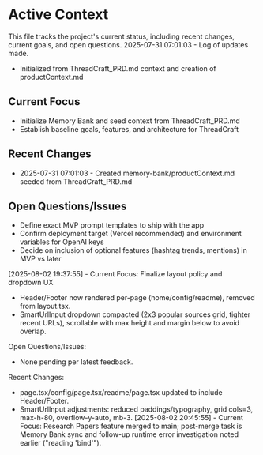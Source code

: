 # Active Context

This file tracks the project's current status, including recent changes, current goals, and open questions.
2025-07-31 07:01:03 - Log of updates made.

* Initialized from ThreadCraft_PRD.md context and creation of productContext.md

## Current Focus

* Initialize Memory Bank and seed context from ThreadCraft_PRD.md
* Establish baseline goals, features, and architecture for ThreadCraft

## Recent Changes

* 2025-07-31 07:01:03 - Created memory-bank/productContext.md seeded from ThreadCraft_PRD.md

## Open Questions/Issues

* Define exact MVP prompt templates to ship with the app
* Confirm deployment target (Vercel recommended) and environment variables for OpenAI keys
* Decide on inclusion of optional features (hashtag trends, mentions) in MVP vs later
<!-- 2025-07-31 07:24:55 - Memory Bank synchronized and set to ACTIVE -->
[2025-08-02 19:37:55] - Current Focus: Finalize layout policy and dropdown UX
- Header/Footer now rendered per-page (home/config/readme), removed from layout.tsx.
- SmartUrlInput dropdown compacted (2x3 popular sources grid, tighter recent URLs), scrollable with max height and margin below to avoid overlap.

Open Questions/Issues:
- None pending per latest feedback.

Recent Changes:
- page.tsx/config/page.tsx/readme/page.tsx updated to include Header/Footer.
- SmartUrlInput adjustments: reduced paddings/typography, grid cols=3, max-h-80, overflow-y-auto, mb-3.
[2025-08-02 20:45:55] - Current Focus: Research Papers feature merged to main; post-merge task is Memory Bank sync and follow-up runtime error investigation noted earlier ("reading 'bind'").